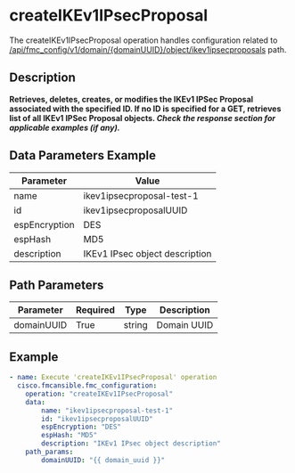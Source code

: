 # createIKEv1IPsecProposal

The createIKEv1IPsecProposal operation handles configuration related to [/api/fmc_config/v1/domain/{domainUUID}/object/ikev1ipsecproposals](/paths//api/fmc_config/v1/domain/{domain_uuid}/object/ikev1ipsecproposals.md) path.&nbsp;
## Description
**Retrieves, deletes, creates, or modifies the IKEv1 IPSec Proposal associated with the specified ID. If no ID is specified for a GET, retrieves list of all IKEv1 IPSec Proposal objects. _Check the response section for applicable examples (if any)._**

## Data Parameters Example
| Parameter | Value |
| --------- | -------- |
| name | ikev1ipsecproposal-test-1 |
| id | ikev1ipsecproposalUUID |
| espEncryption | DES |
| espHash | MD5 |
| description | IKEv1 IPsec object description |

## Path Parameters
| Parameter | Required | Type | Description |
| --------- | -------- | ---- | ----------- |
| domainUUID | True | string | Domain UUID |

## Example
```yaml
- name: Execute 'createIKEv1IPsecProposal' operation
  cisco.fmcansible.fmc_configuration:
    operation: "createIKEv1IPsecProposal"
    data:
        name: "ikev1ipsecproposal-test-1"
        id: "ikev1ipsecproposalUUID"
        espEncryption: "DES"
        espHash: "MD5"
        description: "IKEv1 IPsec object description"
    path_params:
        domainUUID: "{{ domain_uuid }}"

```

